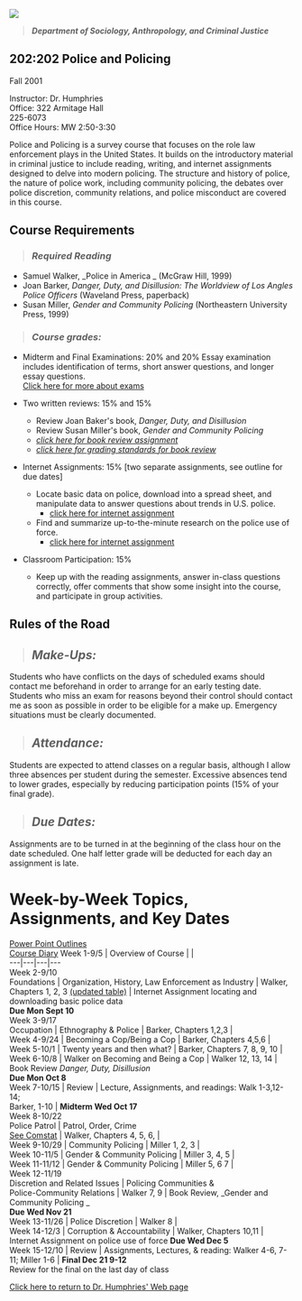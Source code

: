 ![](rulincam.gif)

> **_Department of Sociology, Anthropology, and Criminal Justice_**

##  202:202 Police and Policing

Fall 2001

Instructor: Dr. Humphries  
Office: 322 Armitage Hall  
225-6073  
Office Hours: MW 2:50-3:30

Police and Policing is a survey course that focuses on the  role law
enforcement plays in the United States. It builds on the introductory material
in criminal justice to include reading, writing, and internet assignments
designed to delve into modern policing. The structure and history of police,
the nature of police work, including community policing, the debates over
police discretion, community relations, and police misconduct are covered in
this course.  


##  Course Requirements

> ###  _Required Reading_

  * Samuel Walker, _Police in America  _ (McGraw Hill, 1999)
  * Joan Barker, _Danger, Duty, and Disillusion: The Worldview of Los Angles Police Officers_ (Waveland Press, paperback)
  * Susan Miller, _Gender and Community Policing_ (Northeastern University Press, 1999)

> ###  _Course grades:_

  * Midterm and Final Examinations: 20% and 20%
Essay examination includes identification of terms, short answer questions,
and longer essay questions.  
[Click here for more about
exams](http://crab.rutgers.edu/~humphri/202midtermreview.html)

  * Two written reviews: 15% and 15%
    * Review Joan Baker's book, _Danger, Duty, and Disillusion_
    * Review Susan Miller's book, _Gender and Community Policing_
    * _[click here for book review assignment](http://crab.rutgers.edu/~humphri/bookreview.html)_
    * _[click here for grading standards for book review](http://crab.rutgers.edu/~humphri/202grading.html)_
  * Internet Assignments: 15% [two separate assignments, see outline for due dates]
    * Locate basic data on police, download into a spread sheet, and manipulate data to answer questions about trends in U.S. police.
        * [click here for internet assignmen](http://crab.rutgers.edu/~humphri/policeinternet.html)[t](http://crab.rutgers.edu/~humphri/policeobservation.htm)
    * Find and summarize up-to-the-minute research on the police use of force.
        * [click here for internet assignment](http://crab.rutgers.edu/~humphri/poluseforc.html)
  * Classroom Participation: 15%
    *  Keep up with the reading assignments, answer in-class questions correctly, offer comments that show some insight into the course, and participate in group activities.

##  Rules of the Road

> ##  _Make-Ups:_

Students who have conflicts on the days of scheduled exams should contact me
beforehand in order to arrange for an early testing date. Students who miss an
exam for reasons beyond their control should contact me as soon as possible in
order to be eligible for a make up. Emergency situations must be clearly
documented.

> ##  _Attendance:_

Students are expected to attend classes on a regular basis, although I allow
three absences per student during the semester. Excessive absences tend to
lower grades, especially by reducing participation points (15% of your final
grade).

> ##  _Due Dates:_

Assignments are to be turned in at the beginning of the class hour on the date
scheduled.  One half letter grade will be deducted for each day an assignment
is late.  
    


#     Week-by-Week Topics, Assignments, and Key Dates

[Power Point Outlines](http://crab.rutgers.edu/~humphri/Powerpoint.htm)  
[Course Diary](http://crab.rutgers.edu/~humphri/202Diary.html) Week 1-9/5 |
Overview of  Course |   |  
---|---|---|---  
Week 2-9/10  
Foundations | Organization, History, Law Enforcement as Industry | Walker,
Chapters 1, 2, 3 [(updated
table)](http://crab.rutgers.edu/~humphri/202polemp.html) | Internet Assignment
locating and downloading basic police data  
**Due Mon Sept 10**  
Week 3-9/17  
Occupation | Ethnography & Police |  Barker, Chapters 1,2,3 |  
Week 4-9/24 |  Becoming a Cop/Being a Cop | Barker, Chapters 4,5,6 |  
Week 5-10/1 | Twenty years and then what? | Barker, Chapters 7, 8, 9, 10 |  
Week 6-10/8 | Walker on Becoming and Being a Cop | Walker 12, 13, 14 | Book
Review _Danger, Duty, Disillusion_  
  **Due Mon Oct 8**  
Week 7-10/15 | Review  |  Lecture, Assignments, and readings: Walk 1-3,12-14;  
  Barker, 1-10 | **Midterm Wed Oct 17**  
Week 8-10/22  
Police Patrol | Patrol, Order, Crime  
[See Comstat](http://crab.rutgers.edu/~humphri/crimemap.html) | Walker,
Chapters 4, 5, 6, |  
Week 9-10/29 | Community Policing | Miller 1, 2, 3 |  
Week 10-11/5 | Gender & Community Policing | Miller 3, 4, 5 |  
Week 11-11/12 |  Gender & Community Policing | Miller  5, 6 7  |  
Week 12-11/19  
Discretion and Related Issues | Policing Communities &  
Police-Community Relations | Walker 7, 9 | Book Review, _Gender and Community
Policing  _  
**Due Wed Nov 21**  
Week 13-11/26 | Police Discretion | Walker 8 |  
Week 14-12/3 | Corruption & Accountability | Walker, Chapters 10,11 | Internet
Assignment on police use of force **Due Wed Dec 5**  
Week 15-12/10 | Review | Assignments, Lectures, & reading: Walker 4-6, 7-11;
Miller 1-6 | **Final Dec 21 9-12**  
Review for the final on the last day of class

[Click here to return to Dr. Humphries' Web
page](http://crab.rutgers.edu/~humphri/index.html)

